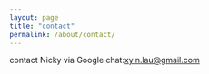 ```yaml
---
layout: page
title: "contact"
permalink: /about/contact/
---
```


contact Nicky via Google chat:xy.n.lau@gmail.com 
